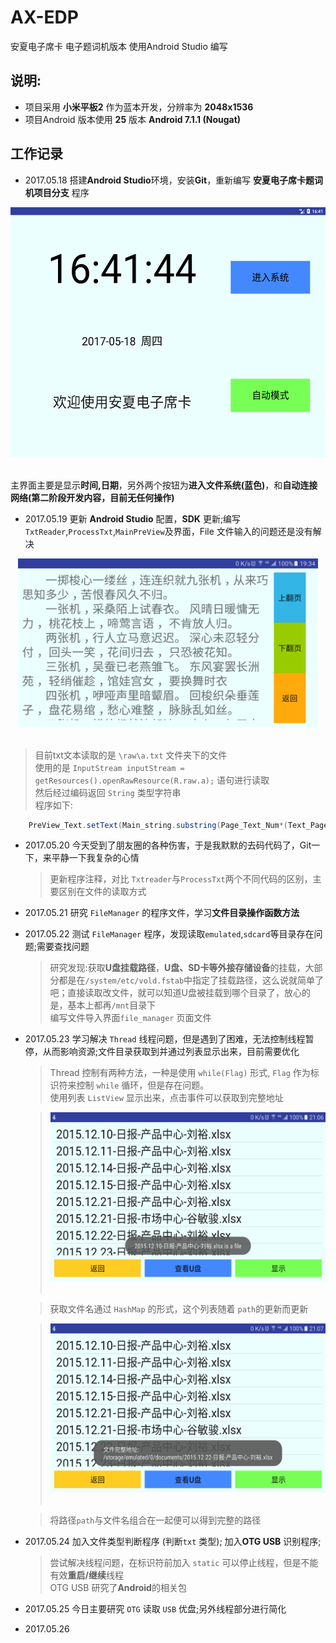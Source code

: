 # AX-EDP
安夏电子席卡 电子题词机版本 使用Android Studio 编写</br>

## 说明: </br>

* 项目采用 **小米平板2** 作为蓝本开发，分辨率为 **2048x1536** </br>
* 项目Android 版本使用 **25** 版本 **Android 7.1.1 (Nougat)** </br>

## 工作记录</br>

* 2017.05.18 搭建**Android Studio**环境，安装**Git**，重新编写 **安夏电子席卡题词机项目分支** 程序</br>
<div align=center><img  width="533" height="400" src="https://raw.githubusercontent.com/LeoLiu8023AmyLu/AX-EDP/master/ScreenCapture/device-2017-05-18-164156.png"/></div></br>

主界面主要是显示**时间,日期**，另外两个按钮为**进入文件系统(蓝色)**，和**自动连接网络(第二阶段开发内容，目前无任何操作)**</br>

* 2017.05.19 更新 **Android Studio** 配置，**SDK** 更新;编写`TxtReader`,`ProcessTxt`,`MainPreView`及界面，File 文件输入的问题还是没有解决</br>

<div align=center><img  width="480" height="270" src="https://raw.githubusercontent.com/LeoLiu8023AmyLu/AX-EDP/master/ScreenCapture/device-2017-05-19-193455.png"/></div></br>

>目前txt文本读取的是 `\raw\a.txt` 文件夹下的文件 </br>
>使用的是 `InputStream inputStream = getResources().openRawResource(R.raw.a);` 语句进行读取</br>
>然后经过编码返回 `String` 类型字符串</br>
>程序如下:</br>

```java
    PreView_Text.setText(Main_string.substring(Page_Text_Num*(Text_Page-1),Page_Text_Num*Text_Page));
```

* 2017.05.20 今天受到了朋友圈的各种伤害，于是我默默的去码代码了，Git一下，来平静一下我复杂的心情</br>
    > 更新程序注释，对比 `Txtreader`与`ProcessTxt`两个不同代码的区别，主要区别在文件的读取方式</br>
    
* 2017.05.21 研究 `FileManager` 的程序文件，学习**文件目录操作函数方法**</br>
* 2017.05.22 测试 `FileManager` 程序，发现读取`emulated`,`sdcard`等目录存在问题;需要查找问题</br>
    > 研究发现:获取**U盘挂载路径**，**U盘、SD卡等外接存储设备**的挂载，大部分都是在`/system/etc/vold.fstab`中指定了挂载路径，这么说就简单了吧；直接读取改文件，就可以知道U盘被挂载到哪个目录了，放心的是，基本上都再`/mnt`目录下</br>
    > 编写文件导入界面`file_manager` 页面文件</br>
* 2017.05.23 学习解决 `Thread` 线程问题，但是遇到了困难，无法控制线程暂停，从而影响资源;文件目录获取到并通过列表显示出来，目前需要优化</br>
    
    > Thread 控制有两种方法，一种是使用 `while(Flag)` 形式, `Flag` 作为标识符来控制 `while` 循环，但是存在问题。</br>
    > 使用列表 `ListView` 显示出来，点击事件可以获取到完整地址</br>

    > <div align=center><img  width="480" height="270" src="https://raw.githubusercontent.com/LeoLiu8023AmyLu/AX-EDP/master/ScreenCapture/device-2017-05-23-210644.png"/></div> </br>
    
    > 获取文件名通过 `HashMap` 的形式，这个列表随着 `path`的更新而更新</br>
    
    > <div align=center><img  width="480" height="270" src="https://raw.githubusercontent.com/LeoLiu8023AmyLu/AX-EDP/master/ScreenCapture/device-2017-05-23-210722.png"/></div> </br>
    
    > 将路径`path`与文件名组合在一起便可以得到完整的路径</br>
* 2017.05.24 加入文件类型判断程序 (判断`txt` 类型); 加入**OTG USB** 识别程序;</br>
    > 尝试解决线程问题，在标识符前加入 `static` 可以停止线程，但是不能有效**重启/继续**线程 </br>
    > OTG USB 研究了**Android**的相关包 </br>
* 2017.05.25 今日主要研究 `OTG` 读取 `USB` 优盘;另外线程部分进行简化</br>
* 2017.05.26 </br>
